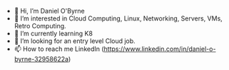 - 👋 Hi, I’m Daniel O'Byrne
- 👀 I’m interested in Cloud Computing, Linux, Networking, Servers, VMs, Retro Computing.
- 🌱 I’m currently learning K8
- 💞️ I’m looking for an entry level Cloud job.
- 📫 How to reach me LinkedIn (https://www.linkedin.com/in/daniel-o-byrne-32958622a)

<!---
obyrned/obyrned is a ✨ special ✨ repository because its `README.md` (this file) appears on your GitHub profile.
You can click the Preview link to take a look at your changes.
--->
